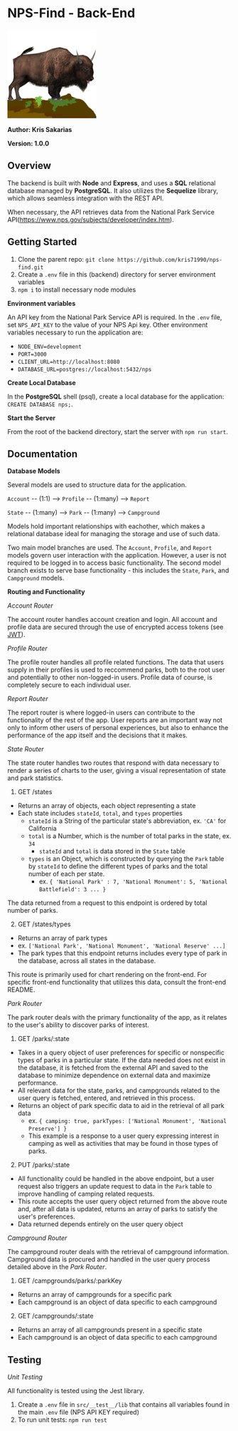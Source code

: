# NPS-Find - Back-End

<img src="../frontend/src/utils/bison.png" alt="NPS-Find-logo" width="200"/>

**Author: Kris Sakarias**

**Version: 1.0.0**

## Overview

The backend is built with **Node** and **Express**, and uses a **SQL** relational database managed by **PostgreSQL**. It also utilizes the **Sequelize** library, which allows seamless integration with the REST API. 

When necessary, the API retrieves data from the National Park Service API(https://www.nps.gov/subjects/developer/index.htm).

## Getting Started

1. Clone the parent repo: `git clone https://github.com/kris71990/nps-find.git`
2. Create a `.env` file in this (backend) directory for server environment variables
3. `npm i` to install necessary node modules

**Environment variables**

An API key from the National Park Service API is required. In the `.env` file, set `NPS_API_KEY` to the value of your NPS Api key. Other environment variables necessary to run the application are:

- `NODE_ENV=development`
- `PORT=3000`
- `CLIENT_URL=http://localhost:8080`
- `DATABASE_URL=postgres://localhost:5432/nps`

**Create Local Database**

In the **PostgreSQL** shell (psql), create a local database for the application: `CREATE DATABASE nps;`.

**Start the Server**

From the root of the backend directory, start the server with `npm run start`.


## Documentation

**Database Models**

Several models are used to structure data for the application.

`Account` -- (1:1) --> `Profile` -- (1:many) --> `Report`

`State` -- (1:many) --> `Park` -- (1:many) --> `Campground`

Models hold important relationships with eachother, which makes a relational database ideal for managing the storage and use of such data. 

Two main model branches are used. The `Account`, `Profile`, and `Report` models govern user interaction with the application. However, a user is not required to be logged in to access basic functionality. The second model branch exists to serve base functionality - this includes the `State`, `Park`, and `Campground` models.


**Routing and Functionality**

*Account Router*

The account router handles account creation and login. All account and profile data are secured through the use of encrypted access tokens (see [JWT](https://jwt.io/)). 

*Profile Router*

The profile router handles all profile related functions. The data that users supply in their profiles is used to reccommend parks, both to the root user and potentially to other non-logged-in users. Profile data of course, is completely secure to each individual user.

*Report Router*

The report router is where logged-in users can contribute to the functionality of the rest of the app. User reports are an important way not only to inform other users of personal experiences, but also to enhance the performance of the app itself and the decisions that it makes. 

*State Router*

The state router handles two routes that respond with data necessary to render a series of charts to the user, giving a visual representation of state and park statistics.

1. GET /states
  - Returns an array of objects, each object representing a state 
  - Each state includes `stateId`, `total`, and `types` properties
    - `stateId` is a String of the particular state's abbreviation, ex. `'CA'` for California
    - `total` is a Number, which is the number of total parks in the state, ex. `34`
      * `stateId` and `total` is data stored in the `State` table
    - `types` is an Object, which is constructed by querying the `Park` table by `stateId` to define the different types of parks and the total number of each per state.
      * ex. `{ 'National Park' : 7, 'National Monument': 5, 'National Battlefield': 3 ... }`

The data returned from a request to this endpoint is ordered by total number of parks. 

2. GET /states/types
  - Returns an array of park types
  - ex. `['National Park', 'National Monument', 'National Reserve' ...]`
  - The park types that this endpoint returns includes every type of park in the database, across all states in the database.

This route is primarily used for chart rendering on the front-end. For specific front-end functionality that utilizes this data, consult the front-end README.


*Park Router*

The park router deals with the primary functionality of the app, as it relates to the user's ability to discover parks of interest. 

1. GET /parks/:state
  - Takes in a query object of user preferences for specific or nonspecific types of parks in a particular state. If the data needed does not exist in the database, it is fetched from the external API and saved to the database to minimize dependence on external data and maximize performance. 
  - All relevant data for the state, parks, and campgrounds related to the user query is fetched, entered, and retrieved in this process.
  - Returns an object of park specific data to aid in the retrieval of all park data 
    * ex. `{ camping: true, parkTypes: ['National Monument', 'National Preserve'] }`
    * This example is a response to a user query expressing interest in camping as well as activities that may be found in those types of parks.

2. PUT /parks/:state
  - All functionality could be handled in the above endpoint, but a user request also triggers an update request to data in the `Park` table to improve handling of camping related requests. 
  - This route accepts the user query object returned from the above route and, after all data is updated, returns an array of parks to satisfy the user's preferences.
  - Data returned depends entirely on the user query object


*Campground Router*

The campground router deals with the retrieval of campground information. Campground data is procured and handled in the user query process detailed above in the *Park Router*.

1. GET /campgrounds/parks/:parkKey
  - Returns an array of campgrounds for a specific park
  - Each campground is an object of data specific to each campground

2. GET /campgrounds/:state
  - Returns an array of all campgrounds present in a specific state
  - Each campground is an object of data specific to each campground


## Testing

*Unit Testing*

All functionality is tested using the Jest library.

1. Create a `.env` file in `src/__test__/lib` that contains all variables found in the main `.env` file (NPS API KEY required)
2. To run unit tests: `npm run test`
